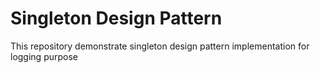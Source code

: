 # Singleton Design Pattern
This repository demonstrate singleton design pattern implementation for logging purpose
